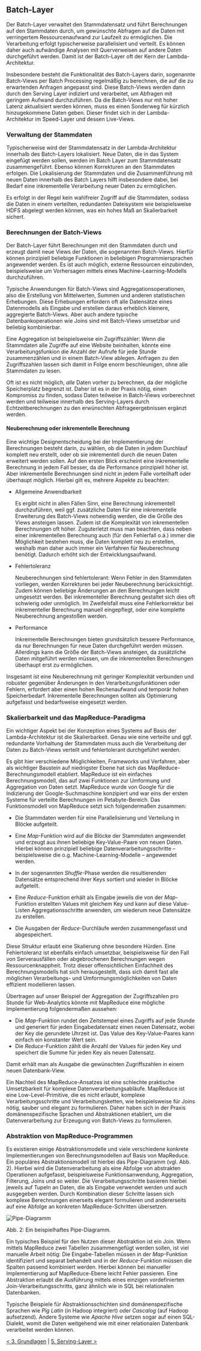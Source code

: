 ## Batch-Layer

Der Batch-Layer verwaltet den Stammdatensatz und führt Berechnungen auf den Stammdaten durch, um gewünschte Abfragen auf die Daten mit verringertem Ressourcenaufwand zur Laufzeit zu ermöglichen. Die Verarbeitung erfolgt typischerweise parallelisiert und verteilt. Es können daher auch aufwändige Analysen mit Querverweisen auf andere Daten durchgeführt werden. Damit ist der Batch-Layer oft der Kern der Lambda-Architektur.

Insbesondere besteht die Funktionalität des Batch-Layers darin, sogenannte Batch-Views per Batch Processing regelmäßig zu berechnen, die auf die zu erwartenden Anfragen angepasst sind. Diese Batch-Views werden dann durch den Serving Layer indiziert und verarbeitet, um Abfragen mit geringem Aufwand durchzuführen. Da die Batch-Views nur mit hoher Latenz aktualisiert werden können, muss es einen Sonderweg für kürzlich hinzugekommene Daten geben. Dieser findet sich in der Lambda-Architektur im Speed-Layer und dessen Live-Views.

### Verwaltung der Stammdaten

Typischerweise wird der Stammdatensatz in der Lambda-Architektur innerhalb des Batch-Layers lokalisiert. Neue Daten, die in das System eingefügt werden sollen, werden im Batch Layer zum Stammdatensatz zusammengeführt. Ebenso können Korrekturen an den Stammdaten erfolgen. Die Lokalisierung der Stammdaten und die Zusammenführung mit neuen Daten innerhalb des Batch Layers hilft insbesondere dabei, bei Bedarf eine inkrementelle Verarbeitung neuer Daten zu ermöglichen.

Es erfolgt in der Regel kein wahlfreier Zugriff auf die Stammdaten, sodass die Daten in einem verteilten, redundanten Dateisystem wie beispielsweise HDFS abgelegt werden können, was ein hohes Maß an Skalierbarkeit sichert.

### Berechnungen der Batch-Views

Der Batch-Layer führt Berechnungen mit den Stammdaten durch und erzeugt damit neue Views der Daten, die sogenannten Batch-Views. Hierfür können prinzipiell beliebige Funktionen in beliebigen Programmiersprachen angewendet werden. Es ist auch möglich, externe Ressourcen einzubinden, beispielsweise um Vorhersagen mittels eines Machine-Learning-Modells durchzuführen.

Typische Anwendungen für Batch-Views sind Aggregationsoperationen, also die Erstellung von Mittelwerten, Summen und anderen statistischen Erhebungen. Diese Erhebungen erfordern oft alle Datensätze eines Datenmodells als Eingabe und erstellen daraus erheblich kleinere, aggregierte Batch-Views. Aber auch andere typische Datenbankoperationen wie Joins sind mit Batch-Views umsetzbar und beliebig kombinierbar.

Eine Aggregation ist beispielsweise ein Zugriffszähler: Wenn die Stammdaten alle Zugriffe auf eine Website beinhalten, könnte eine Verarbeitungsfunkion die Anzahl der Aufrufe für jede Stunde zusammenzählen und in einem Batch-View ablegen. Anfragen zu den Zugriffszahlen lassen sich damit in Folge enorm beschleunigen, ohne alle Stammdaten zu lesen.

Oft ist es nicht möglich, *alle* Daten vorher zu berechnen, da der mögliche Speicherplatz begrenzt ist. Daher ist es in der Praxis nötig, einen Kompromiss zu finden, sodass Daten teilweise in Batch-Views vorberechnet werden und teilweise innerhalb des Serving-Layers durch Echtzeitberechnungen zu den erwünschten Abfrageergebnissen ergänzt werden.

#### Neuberechnung oder inkrementelle Berechnung

Eine wichtige Designentscheidung bei der Implementierung der Berechnungen besteht darin, zu wählen, ob die Daten in jedem Durchlauf komplett neu erstellt, oder ob sie inkrementell durch die neuen Daten erweitert werden sollen. Auf den ersten Blick erscheint eine inkrementelle Berechnung in jedem Fall besser, da die Performance prinzipiell höher ist. Aber inkrementelle Berechnungen sind nicht in jedem Falle vorteilhaft oder überhaupt möglich. Hierbei gilt es, mehrere Aspekte zu beachten:

* Allgemeine Anwendbarkeit

  Es ergibt nicht in allen Fällen Sinn, eine Berechnung inkrementell durchzuführen, weil ggf. zusätzliche Daten für eine inkrementelle Erweiterung des Batch-Views notwendig werden, die die Größe des Views ansteigen lassen. Zudem ist die Komplexität von inkrementellen Berechnungen oft höher. Zuguterletzt muss man beachten, dass neben einer inkrementellen Berechnung auch (für den Fehlerfall o.ä.) immer die Möglichkeit bestehen muss, die Daten komplett neu zu erstellen, weshalb man daher auch immer ein Verfahren für Neuberechnung benötigt. Dadurch erhöht sich der Entwicklungsaufwand.

* Fehlertoleranz

  Neuberechnungen sind fehlertolerant: Wenn Fehler in den Stammdaten vorliegen, werden Korrekturen bei jeder Neuberechnung berücksichtigt. Zudem können beliebige Änderungen an den Berechnungen leicht umgesetzt werden. Bei inkrementeller Berechnung gestaltet sich dies oft schwierig oder unmöglich. Im Zweifelsfall muss eine Fehlerkorrektur bei inkrementeller Berechnung manuell eingepflegt, oder eine komplette Neuberechnung angestoßen werden.

* Performance

  Inkrementelle Berechnungen bieten grundsätzlich bessere Performance, da nur Berechnungen für neue Daten durchgeführt werden müssen. Allerdings kann die Größe der Batch-Views ansteigen, da zusätzliche Daten mitgeführt werden müssen, um die inkrementellen Berechnungen überhaupt erst zu ermöglichen.

Insgesamt ist eine Neuberechnung mit geringer Komplexität verbunden und robuster gegenüber Änderungen in den Verarbeitungsfunktionen oder Fehlern, erfordert aber einen hohen Rechenaufwand und temporär hohen Speicherbedarf. Inkrementelle Berechnungen sollten als Optimierung aufgefasst und bedarfsweise eingesetzt werden.

### Skalierbarkeit und das MapReduce-Paradigma

Ein wichtiger Aspekt bei der Konzeption eines Systems auf Basis der Lambda-Architektur ist die Skalierbarkeit. Genau wie eine verteilte und ggf. redundante Vorhaltung der Stammdaten muss auch die Verarbeitung der Daten zu Batch-Views verteilt und fehlertolerant durchgeführt werden.

Es gibt hier verschiedene Möglichkeiten, Frameworks und Verfahren, aber als wichtiger Baustein auf niedrigster Ebene hat sich das MapReduce-Berechnungsmodell etabliert. MapReduce ist ein einfaches Berechnungsmodell, das auf zwei Funktionen zur Umformung und Aggregation von Daten setzt. MapReduce wurde von Google für die Indizierung der Google-Suchmaschine konzipiert und war eins der ersten Systeme für verteilte Berechnungen im Petabyte-Bereich. Das Funktionsmodell von MapReduce setzt sich folgendermaßen zusammen:

* Die Stammdaten werden für eine Parallelisierung und Verteilung in Blöcke aufgeteilt.

* Eine *Map*-Funktion wird auf die Blöcke der Stammdaten angewendet und erzeugt aus ihnen beliebige Key-Value-Paare von neuen Daten. Hierbei können prinzipiell beliebige Datenverarbeitungsschritte – beispielsweise die o.g. Machine-Learning-Modelle – angewendet werden.

* In der sogenannten *Shuffle*-Phase werden die resultierenden Datensätze entsprechend ihrer Keys sortiert und wieder in Blöcke aufgeteilt.

* Eine *Reduce*-Funktion erhält als Eingabe jeweils die von der *Map*-Funktion erstellten Values mit gleichem Key und kann auf diese Value-Listen Aggregationsschritte anwenden, um wiederum neue Datensätze zu erstellen.

* Die Ausgaben der *Reduce*-Durchläufe werden zusammengefasst und abgespeichert.

Diese Struktur erlaubt eine Skalierung ohne besondere Hürden. Eine Fehlertoleranz ist ebenfalls einfach umsetzbar, beispielsweise für den Fall von Serverausfällen oder abgebrochenen Berechnungen wegen Ressourcenknappheit. Trotz dieser offensichtlichen Einfachheit des Berechnungsmodells hat sich herausgestellt, dass sich damit fast alle möglichen Verarbeitungs- und Umformungsmöglichkeiten von Daten effizient modellieren lassen.

Übertragen auf unser Beispiel der Aggregation der Zugriffszahlen pro Stunde für Web-Analytics könnte mit MapReduce eine mögliche Implementierung folgendermaßen aussehen:

* Die *Map*-Funktion rundet den Zeitstempel eines Zugriffs auf jede Stunde und generiert für jeden Eingabedatensatz einen neuen Datensatz, wobei der Key die gerundete Uhrzeit ist. Das Value des Key-Value-Paares kann einfach ein konstanter Wert sein.
* Die *Reduce*-Funktion zählt die Anzahl der Values für jeden Key und speichert die Summe für jeden Key als neuen Datensatz.

Damit erhält man als Ausgabe die gewünschten Zugriffszahlen in einem neuen Datenbank-View.

Ein Nachteil des MapReduce-Ansatzes ist eine schlechte praktische Umsetzbarkeit für komplexe Datenverarbeitungsabläufe. MapReduce ist eine Low-Level-Primitive, die es nicht erlaubt, komplexe Verarbeitungsschritte und Verarbeitungsketten, wie beispielsweise für Joins nötig, sauber und elegant zu formulieren. Daher haben sich in der Praxis domänenspezifische Sprachen und Abstraktionen etabliert, um die Datenverarbeitung zur Erzeugung von Batch-Views zu formulieren.

### Abstraktion von MapReduce-Programmen

Es existieren einige Abstraktionsmodelle und viele verschiedene konkrete Implementierungen von Berechnungsmodellen auf Basis von MapReduce. Ein populäres Abstraktionsmodell ist hierbei das Pipe-Diagramm (vgl. Abb. 2). Hierbei wird die Datenverarbeitung als eine Abfolge von abstrakten Operationen aufgefasst, beispielsweise Funktionsanwendung, Aggregation, Filterung, Joins und so weiter. Die Verarbeitungsschritte basieren hierbei jeweils auf Tupeln an Daten, die als Eingabe verwendet werden und auch ausgegeben werden. Durch Kombination dieser Schritte lassen sich komplexe Berechnungen einerseits elegant formulieren und andererseits auf eine Abfolge an konkreten MapReduce-Schritten übersetzen.

![Pipe-Diagramm](img/pipe_diagramm.svg)

Abb. 2: Ein beispielhaftes Pipe-Diagramm.

Ein typisches Beispiel für den Nutzen dieser Abstraktion ist ein Join. Wenn mittels MapReduce zwei Tabellen zusammengefügt werden sollen, ist viel manuelle Arbeit nötig: Die Eingabe-Tabellen müssen in der *Map*-Funktion identifiziert und separat behandelt und in der *Reduce*-Funktion müssen die Spalten passend kombiniert werden. Hierbei können bei manueller Implementierung auf MapReduce-Ebene leicht Fehler passieren. Eine Abstraktion erlaubt die Ausführung mittels eines einzigen vordefinierten Join-Verarbeitungsschritts, ganz ähnlich wie in SQL bei relationalen Datenbanken.

Typische Beispiele für Abstraktionsschichten sind domänenspezifische Sprachen wie *Pig Latin* (in Hadoop integriert) oder *Cascalog* (auf Hadoop aufsetzend). Andere Systeme wie *Apache Hive* setzen sogar auf einen SQL-Dialekt, womit die Daten weitgehend wie mit einer relationalen Datenbank verarbeitet werden können.

[< 3. Grundlagen](3_Grundlagen.md) | [5. Serving-Layer >](5_Serving_Layer.md)